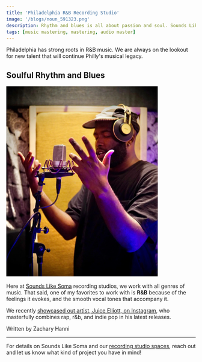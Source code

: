 ```yaml
---
title: 'Philadelphia R&B Recording Studio'
image: '/blogs/noun_591323.png'
description: Rhythm and blues is all about passion and soul. Sounds Like Soma loves our R&B artists
tags: [music mastering, mastering, audio master]
---
```


Philadelphia has strong roots in R&B music. We are always on the lookout for new talent that will continue Philly's musical legacy.

## Soulful Rhythm and Blues

<img src="/assets/images/r&b-recording-studio-philadelphia.webp" alt="Juice Elliott Singing" style="width:80%;"/>

Here at <a href="/services/01-recording-studios/" target="Recording Studios">Sounds Like Soma</a> recording studios, we work with all genres of music. That said, one of my favorites to work with is **R&B** because of the feelings it evokes, and the smooth vocal tones that accompany it.

We recently <a href="https://www.instagram.com/p/CjbfmX-rWPN/?hl=en" target="Instagram">showcased out artist, Juice Elliott, on Instagram</a>, who masterfully combines rap, r&b, and indie pop in his latest releases.

Written by Zachary Hanni

- - -

For details on Sounds Like Soma and our <a href="/" target="More Info">recording studio spaces</a>, reach out and let us know what kind of project you have in mind!

